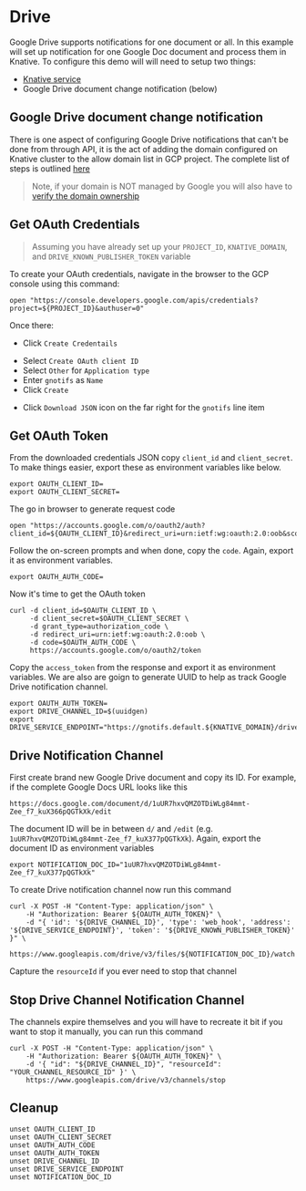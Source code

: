 # Drive

Google Drive supports notifications for one document or all. In this example will set up notification for one Google Doc document and process them in Knative. To configure this demo will will need to setup two things:

* [Knative service](../../cmd/service)
* Google Drive document change notification (below)

## Google Drive document change notification

There is one aspect of configuring Google Drive notifications that can't be done from through API, it is the act of adding the domain configured on Knative cluster to the allow domain list in GCP project. The complete list of steps is outlined [here](https://cloud.google.com/storage/docs/object-change-notification#_Authorize_Endpoint)

> Note, if your domain is NOT managed by Google you will also have to [verify the domain ownership](https://cloud.google.com/endpoints/docs/openapi/verify-domain-name)

## Get OAuth Credentials

> Assuming you have already set up your `PROJECT_ID`, `KNATIVE_DOMAIN`, and `DRIVE_KNOWN_PUBLISHER_TOKEN` variable

To create your OAuth credentials, navigate in the browser to the GCP console using this command:

```shell
open "https://console.developers.google.com/apis/credentials?project=${PROJECT_ID}&authuser=0"
```

Once there:

* Click `Create Credentails`
 - Select `Create OAuth client ID`
 - Select `Other` for `Application type`
 - Enter `gnotifs` as `Name`
 - Click `Create`
* Click `Download JSON` icon on the far right for the `gnotifs` line item


## Get OAuth Token

From the downloaded credentials JSON copy `client_id` and `client_secret`. To make things easier, export these as environment variables like below.

```shell
export OAUTH_CLIENT_ID=
export OAUTH_CLIENT_SECRET=
```

The go in browser to generate request code

```shell
open "https://accounts.google.com/o/oauth2/auth?client_id=${OAUTH_CLIENT_ID}&redirect_uri=urn:ietf:wg:oauth:2.0:oob&scope=https://www.googleapis.com/auth/drive.metadata.readonly&response_type=code"
```

Follow the on-screen prompts and when done, copy the `code`. Again, export it as environment variables.

```shell
export OAUTH_AUTH_CODE=
```

Now it's time to get the OAuth token

```shell
curl -d client_id=$OAUTH_CLIENT_ID \
     -d client_secret=$OAUTH_CLIENT_SECRET \
     -d grant_type=authorization_code \
     -d redirect_uri=urn:ietf:wg:oauth:2.0:oob \
     -d code=$OAUTH_AUTH_CODE \
     https://accounts.google.com/o/oauth2/token
```

Copy the `access_token` from the response and export it as environment variables. We are also are goign to generate UUID to help as track Google Drive notification channel.

```shell
export OAUTH_AUTH_TOKEN=
export DRIVE_CHANNEL_ID=$(uuidgen)
export DRIVE_SERVICE_ENDPOINT="https://gnotifs.default.${KNATIVE_DOMAIN}/drive"
```

## Drive Notification Channel

First create brand new Google Drive document and copy its ID. For example, if the complete Google Docs URL looks like this

```shell
https://docs.google.com/document/d/1uUR7hxvQMZOTDiWLg84mmt-Zee_f7_kuX366pQGTkXk/edit
```

The document ID will be in between `d/` and `/edit` (e.g. `1uUR7hxvQMZOTDiWLg84mmt-Zee_f7_kuX377pQGTkXk`). Again, export the document ID as environment variables

```shell
export NOTIFICATION_DOC_ID="1uUR7hxvQMZOTDiWLg84mmt-Zee_f7_kuX377pQGTkXk"
```

To create Drive notification channel now run this command

```shell
curl -X POST -H "Content-Type: application/json" \
    -H "Authorization: Bearer ${OAUTH_AUTH_TOKEN}" \
    -d "{ 'id': '${DRIVE_CHANNEL_ID}', 'type': 'web_hook', 'address': '${DRIVE_SERVICE_ENDPOINT}', 'token': '${DRIVE_KNOWN_PUBLISHER_TOKEN}' }" \
    https://www.googleapis.com/drive/v3/files/${NOTIFICATION_DOC_ID}/watch
```

Capture the `resourceId` if you ever need to stop that channel

## Stop Drive Channel Notification Channel

The channels expire themselves and you will have to recreate it bit if you want to stop it manually, you can run this command


```shell
curl -X POST -H "Content-Type: application/json" \
    -H "Authorization: Bearer ${OAUTH_AUTH_TOKEN}" \
    -d '{ "id": "${DRIVE_CHANNEL_ID}", "resourceId": "YOUR_CHANNEL_RESOURCE_ID" }' \
    https://www.googleapis.com/drive/v3/channels/stop
```

## Cleanup

```shell
unset OAUTH_CLIENT_ID
unset OAUTH_CLIENT_SECRET
unset OAUTH_AUTH_CODE
unset OAUTH_AUTH_TOKEN
unset DRIVE_CHANNEL_ID
unset DRIVE_SERVICE_ENDPOINT
unset NOTIFICATION_DOC_ID
```